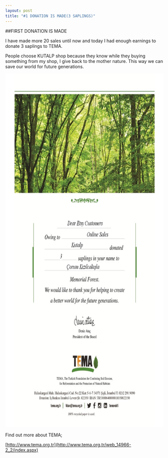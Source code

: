 ```yaml
---
layout: post
title: "#1 DONATION IS MADE(3 SAPLINGS)"
---
```

##FIRST DONATION IS MADE

I have made more 20 sales until now and today I had enough earnings to donate 3 saplings to TEMA.

People choose KUTALP shop because they know while they buying something from my shop, I give back to the mother nature. This way we can save our world for future generations.


<p><img src="https://github.com/Kutalp/portfolio-jekyll-theme/blob/gh-pages/assets/img/projects/Kutalp%20etsy%20shop%20sapling%20donation.jpg?raw=true" alt="Certificate" width="794" height="1123" /></p>


Find out more about TEMA;

[http://www.tema.org.tr](http://www.tema.org.tr/web_14966-2_2/index.aspx)

